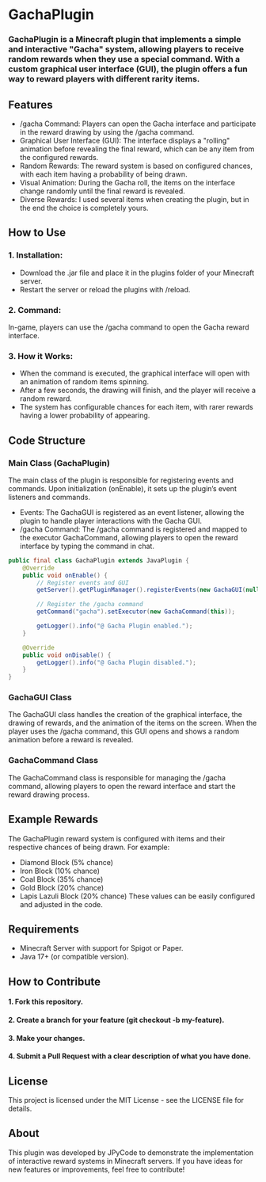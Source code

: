 # GachaPlugin
### GachaPlugin is a Minecraft plugin that implements a simple and interactive "Gacha" system, allowing players to receive random rewards when they use a special command. With a custom graphical user interface (GUI), the plugin offers a fun way to reward players with different rarity items.

## Features
- /gacha Command: Players can open the Gacha interface and participate in the reward drawing by using the /gacha command.
- Graphical User Interface (GUI): The interface displays a "rolling" animation before revealing the final reward, which can be any item from the configured rewards.
- Random Rewards: The reward system is based on configured chances, with each item having a probability of being drawn.
- Visual Animation: During the Gacha roll, the items on the interface change randomly until the final reward is revealed.
- Diverse Rewards: I used several items when creating the plugin, but in the end the choice is completely yours. 

## How to Use
### 1. Installation:

- Download the .jar file and place it in the plugins folder of your Minecraft server.
- Restart the server or reload the plugins with /reload.
### 2. Command:

In-game, players can use the /gacha command to open the Gacha reward interface.
### 3. How it Works:

- When the command is executed, the graphical interface will open with an animation of random items spinning.
- After a few seconds, the drawing will finish, and the player will receive a random reward.
- The system has configurable chances for each item, with rarer rewards having a lower probability of appearing.
## Code Structure
### Main Class (GachaPlugin)
The main class of the plugin is responsible for registering events and commands. Upon initialization (onEnable), it sets up the plugin’s event listeners and commands.

- Events: The GachaGUI is registered as an event listener, allowing the plugin to handle player interactions with the Gacha GUI.
- /gacha Command: The /gacha command is registered and mapped to the executor GachaCommand, allowing players to open the reward interface by typing the command in chat.

```java
public final class GachaPlugin extends JavaPlugin {
    @Override
    public void onEnable() {
        // Register events and GUI
        getServer().getPluginManager().registerEvents(new GachaGUI(null), this);

        // Register the /gacha command
        getCommand("gacha").setExecutor(new GachaCommand(this));

        getLogger().info("@ Gacha Plugin enabled.");
    }

    @Override
    public void onDisable() {
        getLogger().info("@ Gacha Plugin disabled.");
    }
}
````
### GachaGUI Class
The GachaGUI class handles the creation of the graphical interface, the drawing of rewards, and the animation of the items on the screen. When the player uses the /gacha command, this GUI opens and shows a random animation before a reward is revealed.

### GachaCommand Class
The GachaCommand class is responsible for managing the /gacha command, allowing players to open the reward interface and start the reward drawing process.

## Example Rewards
The GachaPlugin reward system is configured with items and their respective chances of being drawn. For example:

- Diamond Block (5% chance)
- Iron Block (10% chance)
- Coal Block (35% chance)
- Gold Block (20% chance)
- Lapis Lazuli Block (20% chance)
These values can be easily configured and adjusted in the code.

## Requirements
- Minecraft Server with support for Spigot or Paper.
- Java 17+ (or compatible version).
## How to Contribute
#### 1. Fork this repository.
#### 2. Create a branch for your feature (git checkout -b my-feature).
#### 3. Make your changes.
#### 4. Submit a Pull Request with a clear description of what you have done.
## License
This project is licensed under the MIT License - see the LICENSE file for details.

## About
This plugin was developed by JPyCode to demonstrate the implementation of interactive reward systems in Minecraft servers. If you have ideas for new features or improvements, feel free to contribute!
